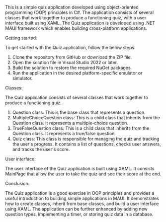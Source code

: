 This is a simple quiz application developed using object-oriented programming (OOP) principles in C#. The application consists of several classes that work together to produce a functioning quiz, with a user interface built using XAML. The Quiz application is developed using .NET MAUI framework which enables building cross-platform applications.

Getting started:

To get started with the Quiz application, follow the below steps:
1.	Clone the repository from GitHub or download the ZIP file.
2.	Open the solution file in Visual Studio 2022 or later.
3.	Build the solution to restore the required NuGet packages.
4.	Run the application in the desired platform-specific emulator or simulator.

Classes:

The Quiz application consists of several classes that work together to produce a functioning quiz.
1.	Question class: This is the base class that represents a question.
2.	MultipleChoiceQuestion class: This is a child class that inherits from the Question class. It represents a multiple-choice question.
3.	TrueFalseQuestion class: This is a child class that inherits from the Question class. It represents a true/false question.
4.	Quiz class: This class is responsible for managing the quiz and tracking the user's progress. It contains a list of questions, checks user answers, and tracks the user's score.

User interface:

The user interface of the Quiz application is built using XAML. It consists MainPage that allow the user to take the quiz and see their score at the end.

Conclusion:

The Quiz application is a good exercise in OOP principles and provides a useful introduction to building simple applications in MAUI. It demonstrates how to create classes, inherit from base classes, and build a user interface using XAML. The application can be further enhanced by adding new question types, implementing a timer, or storing quiz data in a database.
